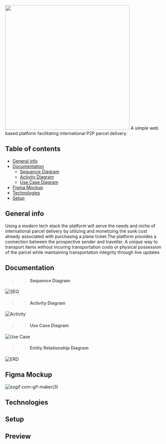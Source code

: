 <img src="https://github.com/cantidosan/Barrel/blob/main/DOCS%20%26%20UMLS/logo%20(2).png" width="400">
A simple web based platform facilitating international P2P parcel delivery.



## Table of contents

* [General info](#general-info)
* [Documentation](#documentation)
  * [Sequence Diagram](#sequence-diagram)
  * [Activity Diagram](#activity-diagram)
  * [Use Case Diagram](#use-case-diagram)
* [Figma Mockup](#figma-mockup)
* [Technologies](#technologies)
* [Setup](#setup)


## General info
<p> Using a modern tech stack the platform will serve the needs  and niche of international parcel delivery
by utilizing and monetizing  the  sunk cost already associated with purchasing a plane ticket.The 
platform provides a connection between the prospective sender and traveller. A unique way to transport items without incuring
transportation costs or physical possession of the parcel while maintaining transportation integrity through live updates</p>

## Documentation
  >> #### Sequence Diagram
  ![SEQ](https://github.com/cantidosan/Barrel/blob/main/DOCS%20%26%20UMLS/SEQ_COURIER.jpg)
  >> #### Activity Diagram
  ![Activity](https://github.com/cantidosan/Barrel/blob/main/DOCS%20%26%20UMLS/ACTIVITY_COURIER.jpg)
  >> #### Use Case Diagram
  ![Use Case](https://github.com/cantidosan/Barrel/blob/main/DOCS%20%26%20UMLS/USE%20CASE%20DIAGRAM.png)
  >> #### Entity Relationship Diagram
   ![ERD](https://github.com/cantidosan/Barrel/blob/main/DOCS%20%26%20UMLS/BARREL%20ERD.png)
## Figma Mockup
![ezgif com-gif-maker(3)](https://github.com/cantidosan/Barrel/blob/main/DOCS%20%26%20UMLS/figma%20hi-res%20demo.gif)

## Technologies




## Setup






## Preview
